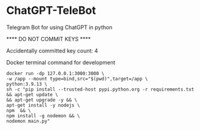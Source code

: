 # ChatGPT-TeleBot
Telegram Bot for using ChatGPT in python

**** DO NOT COMMIT KEYS ****

Accidentally committed key count: 4

Docker terminal command for development 
```
docker run -dp 127.0.0.1:3000:3000 \
-w /app --mount type=bind,src="$(pwd)",target=/app \
python:3.9.13 \
sh -c "pip install --trusted-host pypi.python.org -r requirements.txt && apt-get update \
&& apt-get upgrade -y && \
apt-get install -y nodejs \
npm  && \
npm install -g nodemon && \
nodemon main.py"
```
